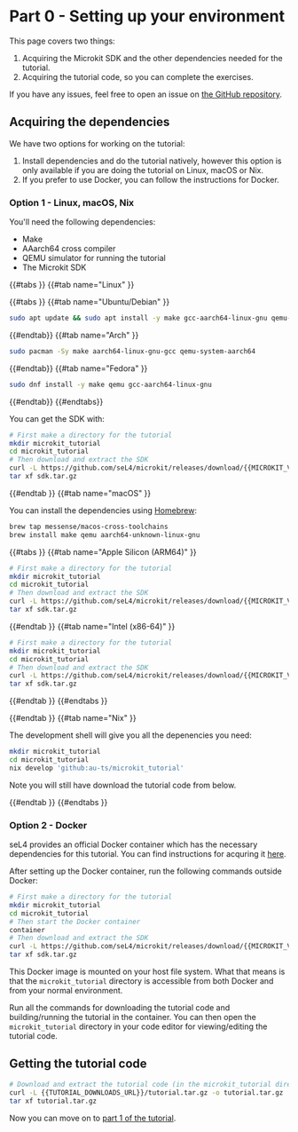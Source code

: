 # Part 0 - Setting up your environment

<!-- This page outlines how to set up your environment for completing the workshop and how to test that you've done so correctly. The workshop exercises are setup to run on a simulator as well as a limited number of hardware platforms. All the exercises can be completed on both simulator and the supported hardware. If you would like to complete the workshop on hardware, see [this page](hardware.md). -->

This page covers two things:
1. Acquiring the Microkit SDK and the other dependencies needed for the tutorial.
2. Acquiring the tutorial code, so you can complete the exercises.

If you have any issues, feel free to open an issue on [the GitHub repository](https://github.com/au-ts/microkit_tutorial).

## Acquiring the dependencies
We have two options for working on the tutorial:

1. Install dependencies and do the tutorial natively, however this option is only available if you are doing the tutorial on Linux, macOS or Nix.
2. If you prefer to use Docker, you can follow the instructions for Docker.

### Option 1 - Linux, macOS, Nix

You'll need the following dependencies:
* Make
* AAarch64 cross compiler
* QEMU simulator for running the tutorial
* The Microkit SDK

{{#tabs }}
{{#tab name="Linux" }}

{{#tabs }}
{{#tab name="Ubuntu/Debian" }}
```sh
sudo apt update && sudo apt install -y make gcc-aarch64-linux-gnu qemu-system-arm
```
{{#endtab}}
{{#tab name="Arch" }}
```sh
sudo pacman -Sy make aarch64-linux-gnu-gcc qemu-system-aarch64
```
{{#endtab}}
{{#tab name="Fedora" }}
```sh
sudo dnf install -y make qemu gcc-aarch64-linux-gnu
```
{{#endtab}}
{{#endtabs}}

You can get the SDK with:
```sh
# First make a directory for the tutorial
mkdir microkit_tutorial
cd microkit_tutorial
# Then download and extract the SDK
curl -L https://github.com/seL4/microkit/releases/download/{{MICROKIT_VERSION}}/microkit-sdk-{{MICROKIT_VERSION}}-linux-x86-64.tar.gz -o sdk.tar.gz
tar xf sdk.tar.gz
```
{{#endtab }}
{{#tab name="macOS" }}

You can install the dependencies using [Homebrew](https://brew.sh/):

```sh
brew tap messense/macos-cross-toolchains
brew install make qemu aarch64-unknown-linux-gnu
```

{{#tabs }}
{{#tab name="Apple Silicon (ARM64)" }}
```sh
# First make a directory for the tutorial
mkdir microkit_tutorial
cd microkit_tutorial
# Then download and extract the SDK
curl -L https://github.com/seL4/microkit/releases/download/{{MICROKIT_VERSION}}/microkit-sdk-{{MICROKIT_VERSION}}-macos-aarch64.tar.gz -o sdk.tar.gz
tar xf sdk.tar.gz
```
{{#endtab }}
{{#tab name="Intel (x86-64)" }}
```sh
# First make a directory for the tutorial
mkdir microkit_tutorial
cd microkit_tutorial
# Then download and extract the SDK
curl -L https://github.com/seL4/microkit/releases/download/{{MICROKIT_VERSION}}/microkit-sdk-{{MICROKIT_VERSION}}-macos-x86-64.tar.gz -o sdk.tar.gz
tar xf sdk.tar.gz
```
{{#endtab }}
{{#endtabs }}

{{#endtab }}
{{#tab name="Nix" }}

The development shell will give you all the depenencies you need:
```sh
mkdir microkit_tutorial
cd microkit_tutorial
nix develop 'github:au-ts/microkit_tutorial'
```
Note you will still have download the tutorial code from below.

{{#endtab }}
{{#endtabs }}

### Option 2 - Docker

seL4 provides an official Docker container which has the necessary dependencies for this tutorial.
You can find instructions for acquring it [here](https://docs.sel4.systems/projects/dockerfiles/).

After setting up the Docker container, run the following commands outside Docker:
```sh
# First make a directory for the tutorial
mkdir microkit_tutorial
cd microkit_tutorial
# Then start the Docker container
container
# Then download and extract the SDK
curl -L https://github.com/seL4/microkit/releases/download/{{MICROKIT_VERSION}}/microkit-sdk-{{MICROKIT_VERSION}}-linux-x86-64.tar.gz -o sdk.tar.gz
tar xf sdk.tar.gz
```

This Docker image is mounted on your host file system. What that means is that the `microkit_tutorial` directory is
accessible from both Docker and from your normal environment.

Run all the commands for downloading the tutorial code and building/running the tutorial in the container. You can
then open the `microkit_tutorial` directory in your code editor for viewing/editing the tutorial code.

<!--
## Hardware

I expect the majority of people to be doing the workshop via a simulator. However, everyone is welcome to bring their own machine to do the workshop on. If you have done so, I have instructions for the following boards:
- Raspberry Pi Model 3B+
- Raspberry Pi Model 4
-->

## Getting the tutorial code

```sh
# Download and extract the tutorial code (in the microkit_tutorial directory)
curl -L {{TUTORIAL_DOWNLOADS_URL}}/tutorial.tar.gz -o tutorial.tar.gz
tar xf tutorial.tar.gz
```

Now you can move on to [part 1 of the tutorial](./part1.md).
